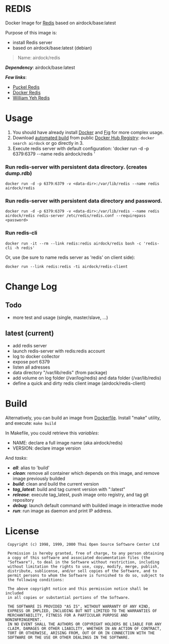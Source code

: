 # REDIS

Docker Image for [Redis](http://redis.io) based on airdock/base:latest


Purpose of this image is:

- install Redis server
- based on airdock/base:latest (debian)

> Name: airdock/redis

***Dependency***: airdock/base:latest

***Few links***:

- [Puckel Redis](https://github.com/puckel/dockerfiles)
- [Docker Redis](https://github.com/dockerfile/redis)
- [William Yeh Redis](https://github.com/William-Yeh/docker-redis/blob/master/Dockerfile)


# Usage

1. You should have already install [Docker](https://www.docker.com/) and [Fig](http://www.fig.sh/) for more complex usage.
2. Download [automated build](https://registry.hub.docker.com/u/airdock/) from public [Docker Hub Registry](https://registry.hub.docker.com/):
`docker search airdock` or go directly in 3.
3. Execute redis server with default configuration:
	'docker run -d -p 6379:6379  --name redis airdock/redis '


### Run redis-server with persistent data directory. (creates dump.rdb)

	docker run -d -p 6379:6379 -v <data-dir>:/var/lib/redis --name redis airdock/redis

### Run redis-server with persistent data directory and password.

	docker run -d -p 6379:6379 -v <data-dir>:/var/lib/redis --name redis airdock/redis redis-server /etc/redis/redis.conf --requirepass <password>

### Run redis-cli

	docker run -it --rm --link redis:redis airdock/redis bash -c 'redis-cli -h redis'

Or, use (be sure to name redis server as 'redis' on client side):

	docker run --link redis:redis -ti airdock/redis-client



# Change Log

## Todo

- more test and usage (single, master/slave, ...)

## latest (current)

- add redis server
- launch redis-server with redis:redis account
- log to docker collector
- expose port 6379
- listen all adresses
- data directory "/var/lib/redis" (from package) 
- add volume on log folder (/var/log/redis) and data folder (/var/lib/redis)
- define a quick and dirty redis client image (airdock/redis-client)

# Build

Alternatively, you can build an image from [Dockerfile](https://github.com/airdock-io/docker-nginx).
Install "make" utility, and execute: `make build`

In Makefile, you could retrieve this *variables*:

- NAME: declare a full image name (aka airdock/redis)
- VERSION: declare image version

And *tasks*:

- ***all***: alias to 'build'
- ***clean***: remove all container which depends on this image, and remove image previously builded
- ***build***: clean and build the current version
- ***tag_latest***: build and tag current version with ":latest"
- ***release***: execute tag_latest, push image onto registry, and tag git repository
- ***debug***: launch default command with builded image in interactive mode
- ***run***: run image as daemon and print IP address.



# License

```
 Copyright (c) 1998, 1999, 2000 Thai Open Source Software Center Ltd

 Permission is hereby granted, free of charge, to any person obtaining
 a copy of this software and associated documentation files (the
 "Software"), to deal in the Software without restriction, including
 without limitation the rights to use, copy, modify, merge, publish,
 distribute, sublicense, and/or sell copies of the Software, and to
 permit persons to whom the Software is furnished to do so, subject to
 the following conditions:

 The above copyright notice and this permission notice shall be included
 in all copies or substantial portions of the Software.

 THE SOFTWARE IS PROVIDED "AS IS", WITHOUT WARRANTY OF ANY KIND,
 EXPRESS OR IMPLIED, INCLUDING BUT NOT LIMITED TO THE WARRANTIES OF
 MERCHANTABILITY, FITNESS FOR A PARTICULAR PURPOSE AND NONINFRINGEMENT.
 IN NO EVENT SHALL THE AUTHORS OR COPYRIGHT HOLDERS BE LIABLE FOR ANY
 CLAIM, DAMAGES OR OTHER LIABILITY, WHETHER IN AN ACTION OF CONTRACT,
 TORT OR OTHERWISE, ARISING FROM, OUT OF OR IN CONNECTION WITH THE
 SOFTWARE OR THE USE OR OTHER DEALINGS IN THE SOFTWARE.
```

